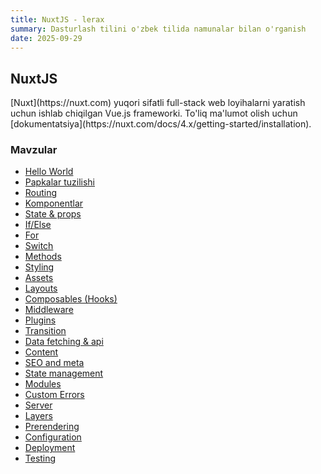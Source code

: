 ```yaml
---
title: NuxtJS - lerax
summary: Dasturlash tilini o'zbek tilida namunalar bilan o'rganish
date: 2025-09-29
---
```


## NuxtJS

<div class="my-md-content">
[Nuxt](https://nuxt.com) yuqori sifatli full-stack web loyihalarni yaratish uchun ishlab chiqilgan Vue.js frameworki.  
To'liq ma'lumot olish uchun [dokumentatsiya](https://nuxt.com/docs/4.x/getting-started/installation).

### Mavzular

- [Hello World](./nuxtjs/hello-world)
- [Papkalar tuzilishi](./nuxtjs/folder-structure)
- [Routing](./nuxtjs/routing)
- [Komponentlar](./nuxtjs/components)
- [State & props](./nuxtjs/state-and-props)
- [If/Else](./nuxtjs/if-else)
- [For](./nuxtjs/for)
- [Switch](./nuxtjs/switch)
- [Methods](./nuxtjs/methods)
- [Styling](./nuxtjs/styling)
- [Assets](./nuxtjs/assets)
- [Layouts](./nuxtjs/layouts)
- [Composables (Hooks)](./nuxtjs/composables)
- [Middleware](./nuxtjs/middleware)
- [Plugins](./nuxtjs/plugins)
- [Transition](./nuxtjs/transition)
- [Data fetching & api](./nuxtjs/data-fetching-and-api)
- [Content](./nuxtjs/content)
- [SEO and meta](./nuxtjs/seo-and-meta)
- [State management](./nuxtjs/state-management)
- [Modules](./nuxtjs/modules)
- [Custom Errors](./nuxtjs/custom-errors)
- [Server](./nuxtjs/server)
- [Layers](./nuxtjs/layers)
- [Prerendering](./nuxtjs/prerendering)
- [Configuration](./nuxtjs/configuration)
- [Deployment](./nuxtjs/deployment)
- [Testing](./nuxtjs/testing)
</div>